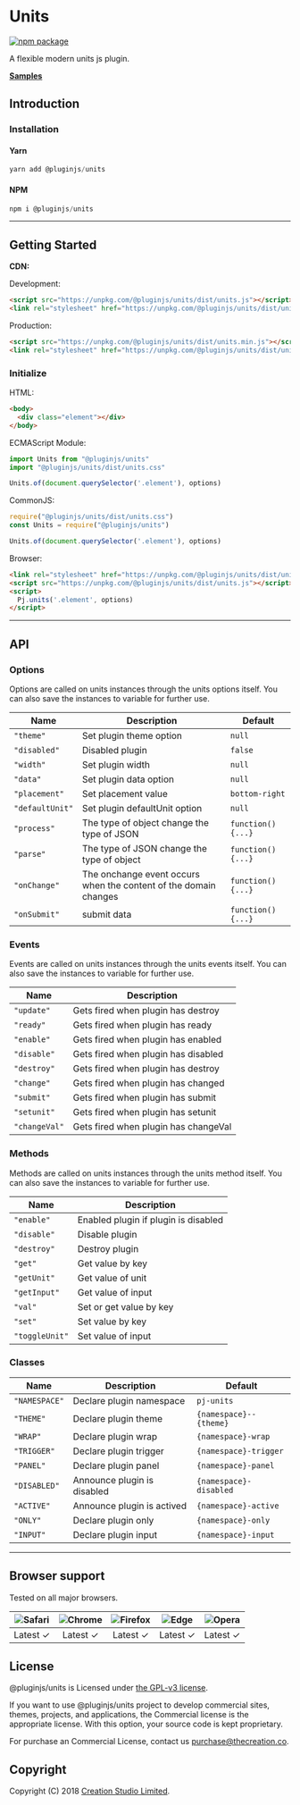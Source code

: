 # Units

[![npm package](https://img.shields.io/npm/v/@pluginjs/units.svg)](https://www.npmjs.com/package/@pluginjs/units)

A flexible modern units js plugin.

**[Samples](https://codesandbox.io/s/github/pluginjs/plugin.js/tree/master/modules/units/samples)**

## Introduction

### Installation

#### Yarn

```javascript
yarn add @pluginjs/units
```

#### NPM

```javascript
npm i @pluginjs/units
```

---

## Getting Started

**CDN:**

Development:

```html
<script src="https://unpkg.com/@pluginjs/units/dist/units.js"></script>
<link rel="stylesheet" href="https://unpkg.com/@pluginjs/units/dist/units.css">
```

Production:

```html
<script src="https://unpkg.com/@pluginjs/units/dist/units.min.js"></script>
<link rel="stylesheet" href="https://unpkg.com/@pluginjs/units/dist/units.min.css">
```

### Initialize

HTML:

```html
<body>
  <div class="element"></div>
</body>
```

ECMAScript Module:

```javascript
import Units from "@pluginjs/units"
import "@pluginjs/units/dist/units.css"

Units.of(document.querySelector('.element'), options)
```

CommonJS:

```javascript
require("@pluginjs/units/dist/units.css")
const Units = require("@pluginjs/units")

Units.of(document.querySelector('.element'), options)
```

Browser:

```html
<link rel="stylesheet" href="https://unpkg.com/@pluginjs/units/dist/units.css">
<script src="https://unpkg.com/@pluginjs/units/dist/units.js"></script>
<script>
  Pj.units('.element', options)
</script>
```

---

## API

### Options

Options are called on units instances through the units options itself.
You can also save the instances to variable for further use.

Name | Description | Default
-----|--------------|-----
`"theme"` | Set plugin theme option | `null`
`"disabled"` | Disabled plugin | `false`
`"width"` | Set plugin width | `null`
`"data"` | Set plugin data option | `null`
`"placement"` | Set placement value | `bottom-right`
`"defaultUnit"` | Set plugin defaultUnit option | `null`
`"process"` | The type of object change the type of JSON | `function() {...}`
`"parse"` | The type of JSON change the type of object | `function() {...}`
`"onChange"` | The onchange event occurs when the content of the domain changes | `function() {...}`
`"onSubmit"` | submit data | `function() {...}`

### Events

Events are called on units instances through the units events itself.
You can also save the instances to variable for further use.

Name | Description
-----|-----
`"update"` | Gets fired when plugin has destroy
`"ready"` | Gets fired when plugin has ready
`"enable"` | Gets fired when plugin has enabled
`"disable"` | Gets fired when plugin has disabled
`"destroy"` | Gets fired when plugin has destroy
`"change"` | Gets fired when plugin has changed
`"submit"` | Gets fired when plugin has submit
`"setunit"` | Gets fired when plugin has setunit
`"changeVal"` | Gets fired when plugin has changeVal

### Methods

Methods are called on units instances through the units method itself.
You can also save the instances to variable for further use.

Name | Description
-----|-----
`"enable"` | Enabled plugin if plugin is disabled
`"disable"` | Disable plugin
`"destroy"` | Destroy plugin
`"get"` | Get value by key
`"getUnit"` | Get value of unit
`"getInput"` | Get value of input
`"val"` | Set or get value by key
`"set"` | Set value by key
`"toggleUnit"` | Set value of input

### Classes

Name | Description | Default
-----|------|------
`"NAMESPACE"` | Declare plugin namespace | `pj-units`
`"THEME"` | Declare plugin theme | `{namespace}--{theme}`
`"WRAP"` | Declare plugin wrap | `{namespace}-wrap`
`"TRIGGER"` | Declare plugin trigger | `{namespace}-trigger`
`"PANEL"` | Declare plugin panel | `{namespace}-panel`
`"DISABLED"` | Announce plugin is disabled | `{namespace}-disabled`
`"ACTIVE"` | Announce plugin is actived | `{namespace}-active`
`"ONLY"` | Declare plugin only | `{namespace}-only`
`"INPUT"` | Declare plugin input | `{namespace}-input`
---

## Browser support

Tested on all major browsers.

| <img src="https://raw.githubusercontent.com/alrra/browser-logos/master/src/safari/safari_32x32.png" alt="Safari"> | <img src="https://raw.githubusercontent.com/alrra/browser-logos/master/src/chrome/chrome_32x32.png" alt="Chrome"> | <img src="https://raw.githubusercontent.com/alrra/browser-logos/master/src/firefox/firefox_32x32.png" alt="Firefox"> | <img src="https://raw.githubusercontent.com/alrra/browser-logos/master/src/edge/edge_32x32.png" alt="Edge"> | <img src="https://raw.githubusercontent.com/alrra/browser-logos/master/src/opera/opera_32x32.png" alt="Opera"> |
|:--:|:--:|:--:|:--:|:--:|
| Latest ✓ | Latest ✓ | Latest ✓ | Latest ✓ | Latest ✓ |

## License

@pluginjs/units is Licensed under [the GPL-v3 license](LICENSE).

If you want to use @pluginjs/units project to develop commercial sites, themes, projects, and applications, the Commercial license is the appropriate license. With this option, your source code is kept proprietary.

For purchase an Commercial License, contact us purchase@thecreation.co.

## Copyright

Copyright (C) 2018 [Creation Studio Limited](creationstudio.com).